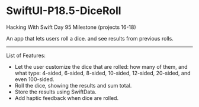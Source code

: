 # SwiftUI-P18.5-DiceRoll
Hacking With Swift Day 95 Milestone (projects 16-18)

An app that lets users roll a dice. and see results from previous rolls.

---

List of Features:
- Let the user customize the dice that are rolled: how many of them, and what type: 4-sided, 6-sided, 8-sided, 10-sided, 12-sided, 20-sided, and even 100-sided.
- Roll the dice, showing the results and sum total.
- Store the results using SwiftData.
- Add haptic feedback when dice are rolled.
